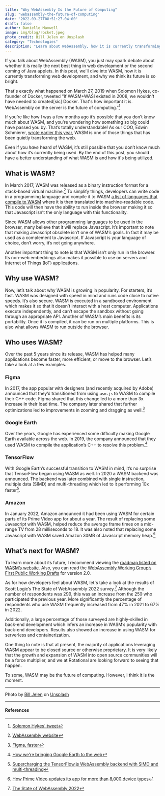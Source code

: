```yaml
---
title: "Why WebAssembly Is the Future of Computing"
slug: "webassembly-the-future-of-computing"
date: "2022-09-27T08:51:27-04:00"
draft: false
author: Danielle Maxwell
image: img/blog/rocket.jpeg
photo_credit: Bill Jelen on Unsplash
category: "Technologies"
description: "Learn about WebAssembly, how it is currently transforming web development, and why its future is bright."
---
```


<!--write the summary part that will be previewed *below* and before the "more" comment-->

If you talk about WebAssembly (WASM), you just may spark debate about whether it is really the next best thing in web development or the second coming of Java applets. In this post, we'll dive into WASM, how it is currently transforming web development, and why we think its future is so bright.

<!--more-->

<!--write the rest of your post below -->

That's exactly what happened on March 27, 2019 when Solomon Hykes, co-founder of Docker, tweeted “If WASM+WASI existed in 2008, we wouldn't have needed to created[sic] Docker. That's how important it is. WebAssembly on the server is the future of computing.”[^1]

If you’re like how I was a few months ago it’s possible that you don’t know much about WASM, and you're wondering how something so big could have passed you by. That’s totally understandable! As our COO, Edwin Schmierer, [wrote earlier this year](https://rotational.io/blog/five-technologies-quietly-transforming-the-web/), WASM is one of those things that has been quietly transforming the web.

Even if you _have_ heard of WASM, it’s still possible that you don’t know much about how it’s currently being used. By the end of this post, you should have a better understanding of what WASM is and how it's being utilized.

## What is WASM?

In March 2017, WASM was released as a binary instruction format for a stack-based virtual machine.[^2] To simplify things, developers can write code in a programming language and compile it to WASM [a list of languages that compile to WASM](https://github.com/appcypher/awesome-WASM-langs) where it is then translated into machine-readable code. This code will then have the ability to run inside the browser making it so that Javascript isn’t the only language with this functionality.

Since WASM allows other programming languages to be used in the browser, many believe that it will replace Javascript. It’s important to note that making Javascript obsolete isn’t one of WASM’s goals. In fact it may be used as a complement to Javascript. If Javascript is your language of choice, don’t worry, it’s not going anywhere.

Another important thing to note is that WASM isn’t only run in the browser. Its non-web embeddings also makes it possible to use on servers and Internet of Things (IoT) applications.

## Why use WASM?

Now, let’s talk about why WASM is growing in popularity. For starters, it’s fast. WASM was designed with speed in mind and runs code close to native speeds. It’s also secure. WASM is executed in a sandboxed environment which makes it so that it doesn’t interact with a host computer. Applications execute independently, and can’t escape the sandbox without going through an appropriate API. Another of WASM’s main benefits is its portability. Once it is compiled, it can be run on multiple platforms. This is also what allows WASM to run outside the browser.

## Who uses WASM?

Over the past 5 years since its release, WASM has helped many applications become faster, more efficient, or move to the browser. Let’s take a look at a few examples.

### Figma

In 2017, the app popular with designers (and recently acquired by Adobe) announced that they’d transitioned from using `asm.js` to WASM to compile their C++ code. Figma shared that this change led to a more than 3x increase in their load time. The company later shared that further optimizations led to improvements in zooming and dragging as well.[^3]

### Google Earth

Over the years, Google has experienced some difficulty making Google Earth available across the web. In 2019, the company announced that they used WASM to compile the application’s C++ to resolve this problem.[^4]

### TensorFlow

With Google Earth’s successful transition to WASM in mind, it’s no surprise that TensorFlow began using WASM as well. In 2020 a WASM backend was announced. The backend was later combined with single instruction, multiple data (SIMD) and multi-threading which led to it performing 10x faster[^5].

### Amazon

In January 2022, Amazon announced it had been using WASM for certain parts of its Prime Video app for about a year. The result of replacing some Javascript with WASM, helped reduce the average frame times on a mid-range TV from 28 milliseconds to 18. It was also noted that replacing some Javascript with WASM saved Amazon 30MB of Javascript memory heap.[^6]

## What’s next for WASM?

To learn more about its future, I recommend viewing the [roadmap listed on WASM’s website](https://webassembly.org/roadmap/). Also, you can read the [WebAssembly Working Group’s First Public Working Drafts](https://www.w3.org/blog/news/archives/9509) for version 2.0.

As for how developers feel about WASM, let's take a look at the results of Scott Logic’s The State of WebAssembly 2022 survey.[^7] Although the number of respondents was 299, this was an increase from the 250 who participated the previous year. More significantly the percentage of respondents who use WASM frequently increased from 47% in 2021 to 67% in 2022.

Additionally, a large percentage of those surveyed are highly-skilled in back-end development which infers an increase in WASM’s popularity with back-end developers. Results also showed an increase in using WASM for serverless and containerization.

One thing to note is that at present, the majority of applications leveraging WASM appear to be closed source or otherwise proprietary. It is very likely that the growth and expansion of WASM into open source communities will be a force multiplier, and we at Rotational are looking forward to seeing that happen.

To some, WASM may be the future of computing. However, I think it is the moment.

---

Photo by [Bill Jelen](https://unsplash.com/@billjelen?utm_source=unsplash&utm_medium=referral&utm_content=creditCopyText) on [Unsplash](https://unsplash.com/s/photos/speed?utm_source=unsplash&utm_medium=referral&utm_content=creditCopyText)

---

#### References

[^1]: [Solomon Hykes' tweet](https://twitter.com/solomonstre/status/1111004913222324225?s=20&t=wkFGgH1RYDkCudA9MX2HoA)
[^2]: [WebAssembly website](https://webassembly.org/)
[^3]: [Figma, faster](https://www.figma.com/blog/figma-faster/)
[^4]: [How we're bringing Google Earth to the web](https://web.dev/earth-webassembly/)
[^5]: [Supercharging the TensorFlow.js WebAssembly backend with SIMD and multi-threading](https://blog.tensorflow.org/2020/09/supercharging-tensorflowjs-webassembly.html)
[^6]: [How Prime Video updates its app for more than 8,000 device types](https://www.amazon.science/blog/how-prime-video-updates-its-app-for-more-than-8-000-device-types)
[^7]: [The State of WebAssembly 2022](https://blog.scottlogic.com/2022/06/20/state-of-wasm-2022.html)

